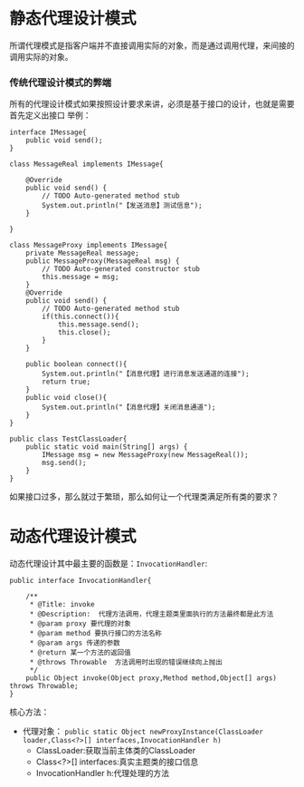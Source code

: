 # 静态代理设计模式
所谓代理模式是指客户端并不直接调用实际的对象，而是通过调用代理，来间接的调用实际的对象。

### 传统代理设计模式的弊端
所有的代理设计模式如果按照设计要求来讲，必须是基于接口的设计，也就是需要首先定义出接口
举例：

```
interface IMessage{
	public void send();
}

class MessageReal implements IMessage{

	@Override
	public void send() {
		// TODO Auto-generated method stub
		System.out.println("【发送消息】测试信息");
	}
	
}

class MessageProxy implements IMessage{
	private MessageReal message;
	public MessageProxy(MessageReal msg) {
		// TODO Auto-generated constructor stub
		this.message = msg;
	}
	@Override
	public void send() {
		// TODO Auto-generated method stub
		if(this.connect()){
			this.message.send();
			this.close();
		}
	}
	
	public boolean connect(){
		System.out.println("【消息代理】进行消息发送通道的连接");
		return true;
	}
	public void close(){
		System.out.println("【消息代理】关闭消息通道");
	}
}

public class TestClassLoader{
	public static void main(String[] args) {
		IMessage msg = new MessageProxy(new MessageReal());
		msg.send();
	}
}
```

如果接口过多，那么就过于繁琐，那么如何让一个代理类满足所有类的要求？

# 动态代理设计模式
动态代理设计其中最主要的函数是：`InvocationHandler`:

```
public interface InvocationHandler{
	
	/**   
	 * @Title: invoke   
	 * @Description:  代理方法调用，代理主题类里面执行的方法最终都是此方法 
	 * @param proxy 要代理的对象
	 * @param method 要执行接口的方法名称
	 * @param args 传递的参数
	 * @return 某一个方法的返回值
	 * @throws Throwable  方法调用时出现的错误继续向上抛出      
	 */
	public Object invoke(Object proxy,Method method,Object[] args) throws Throwable;
}
```

核心方法：
- 代理对象： `public static Object newProxyInstance(ClassLoader loader,Class<?>[] interfaces,InvocationHandler h)`
	- ClassLoader:获取当前主体类的ClassLoader
	- Class<?>[] interfaces:真实主题类的接口信息
	- InvocationHandler h:代理处理的方法
